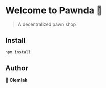 # Welcome to Pawnda 🐼

> A decentralized pawn shop

## Install

```sh
npm install
```

## Author

👤 **Clemlak**
